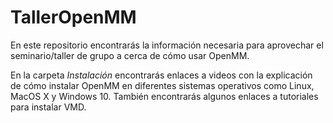 # TallerOpenMM

En este repositorio encontrarás la información necesaria para aprovechar el seminario/taller de grupo a cerca de cómo usar OpenMM.

En la carpeta *Instalación* encontrarás enlaces a videos con la explicación de cómo instalar OpenMM en diferentes sistemas
operativos como Linux, MacOS X y Windows 10. También encontrarás algunos enlaces a tutoriales para instalar VMD.
